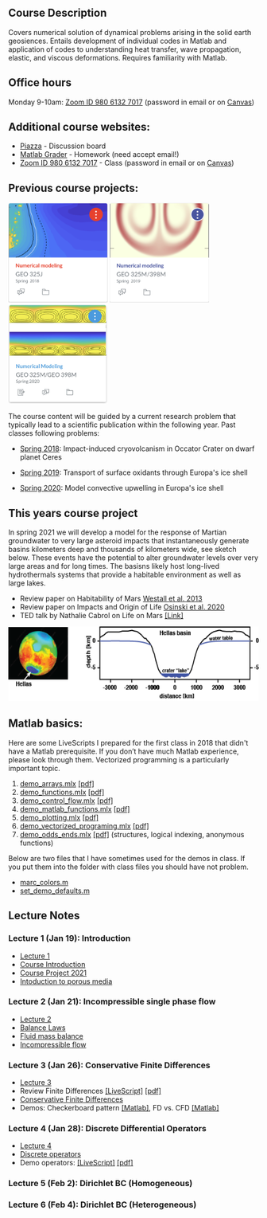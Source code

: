 ## Course Description

Covers numerical solution of dynamical problems arising in the solid earth geosiences. Entails development of individual codes in Matlab and application of codes to understanding heat transfer, wave propagation, elastic, and viscous deformations. Requires familiarity with Matlab.
## Office hours
Monday 9-10am: [Zoom ID 980 6132 7017](https://utexas.zoom.us/j/98061327017?pwd=VHVGd29qTmpuSG5FQUlBK3c0THRaUT09) (password in email or on [Canvas](https://utexas.instructure.com/courses/1299932))

## Additional course websites:
* [Piazza](https://piazza.com/class/kk21516n1yz51t) - Discussion board
* [Matlab Grader](https://grader.mathworks.com/courses/31920-geo-325m-398m-numerical-modeling-2021) - Homework (need accept email!)
* [Zoom ID 980 6132 7017](https://utexas.zoom.us/j/98061327017?pwd=VHVGd29qTmpuSG5FQUlBK3c0THRaUT09) - Class (password in email or on [Canvas](https://utexas.instructure.com/courses/1299932))

## Previous course projects:
<img src="images/Vignette_GEO325J_2018.png" alt="hi" class="inline"  width="200" height="200"/> <img src="images/Vignette_GEO325M_2019.png" alt="hi" class="inline"  width="200" height="200"/> <img src="images/Vignette_GEO325M_2020.jpg" alt="hi" class="inline"  width="200" height="200"/>


The course content will be guided by a current research problem that typically lead to a scientific publication within the following year. Past classes following problems:

* [Spring 2018](Spring2018.md): Impact-induced cryovolcanism in Occator Crater on dwarf planet Ceres 

* [Spring 2019](Spring2019.md): Transport of surface oxidants through Europa's ice shell

* [Spring 2020](Spring2020.md): Model convective upwelling in Europa's ice shell

## This years course project
In spring 2021 we will develop a model for the response of Martian groundwater to very large asteroid impacts that instantaneously generate basins kilometers deep and thousands of kilometers wide, see sketch below. These events have the potential to alter groundwater levels over very large areas and for long times. The basisns likely host long-lived hydrothermals systems that provide a habitable environment as well as large lakes.

* Review paper on Habitability of Mars [Westall et al. 2013](papers/Westall2013.pdf)
* Review paper on Impacts and Origin of Life [Osinski et al. 2020](papers/Osinski2020.pdf)
* TED talk by Nathalie Cabrol on Life on Mars [[Link]](https://www.ted.com/talks/nathalie_cabrol_how_mars_might_hold_the_secret_to_the_origin_of_life?language=en)

<img src="images/HellasBasin.png" alt="hi" class="inline"  width="600" height="150"/>

## Matlab basics:
Here are some LiveScripts I prepared for the first class in 2018 that didn't have a Matlab prerequisite. If you don’t have much Matlab experience, please look through them. Vectorized programming is a particularly important topic.
1. [demo_arrays.mlx](matlab/demo_arrays.mlx) [[pdf]](matlab/demo_arrays.pdf)
2. [demo_functions.mlx](matlab/demo_functions.mlx) [[pdf]](matlab/demo_functions.pdf)
3. [demo_control_flow.mlx](matlab/demo_control_flow.mlx) [[pdf]](matlab/demo_control_flow.pdf)
4. [demo_matlab_functions.mlx](matlab/demo_matlab_functions.mlx) [[pdf]](matlab/demo_matlab_functions.pdf)
5. [demo_plotting.mlx](matlab/demo_plotting.mlx) [[pdf]](matlab/demo_plotting.pdf)
6. [demo_vectorized_programing.mlx](matlab/demo_vectorized_programing.mlx) [[pdf]](matlab/demo_vectorized_programing.pdf)
7. [demo_odds_ends.mlx](matlab/demo_odds_ends.mlx) [[pdf]](matlab/demo_odds_ends.pdf) (structures, logical indexing, anonymous functions)

Below are two files that I have sometimes used for the demos in class. If you put them into the folder with class files you should have not problem.
* [marc_colors.m](matlab/marc_colors.m)
* [set_demo_defaults.m](matlab/set_demo_defaults.m)

## Lecture Notes
### Lecture 1 (Jan 19): Introduction
* [Lecture 1](modules/GEO325M_Lecture1.pdf)
* [Course Introduction](modules/CourseIntro.pdf)
* [Course Project 2021](modules/ClassProject_2021.pdf)
* [Intoduction to porous media](modules/PorousMediaIntro.pdf)

### Lecture 2 (Jan 21): Incompressible single phase flow
* [Lecture 2](modules/GEO_325M__Lecture_2.pdf)
* [Balance Laws](modules/BalanceLaws.pdf)
* [Fluid mass balance](modules/FluidMassBalance.pdf)
* [Incompressible flow](modules/IncompressibleFlow.pdf)

### Lecture 3 (Jan 26): Conservative Finite Differences
* [Lecture 3](modules/GEO_325M_Lecture3.pdf)
* Review Finite Differences [[LiveScript]](matlab/demo_intro_numerics.mlx) [[pdf]](matlab/demo_intro_numerics.pdf)
* [Conservative Finite Differences](modules/ConservativeFiniteDifferences.pdf)
* Demos: Checkerboard pattern [[Matlab]](matlab/demo_checkerboard.m), FD vs. CFD [[Matlab]](matlab/demo_compare_FD_FV.m)

### Lecture 4 (Jan 28): Discrete Differential Operators
* [Lecture 4](modules/GEO_325M_Lecture4.pdf)
* [Discrete operators](modules/DiscreteOps1D.pdf)
* Demo operators: [[LiveScript]](matlab/demo_testing_ops.mlx) [[pdf]](matlab/demo_testing_ops.pdf)

### Lecture 5 (Feb 2): Dirichlet BC (Homogeneous)

### Lecture 6 (Feb 4): Dirichlet BC (Heterogeneous)
